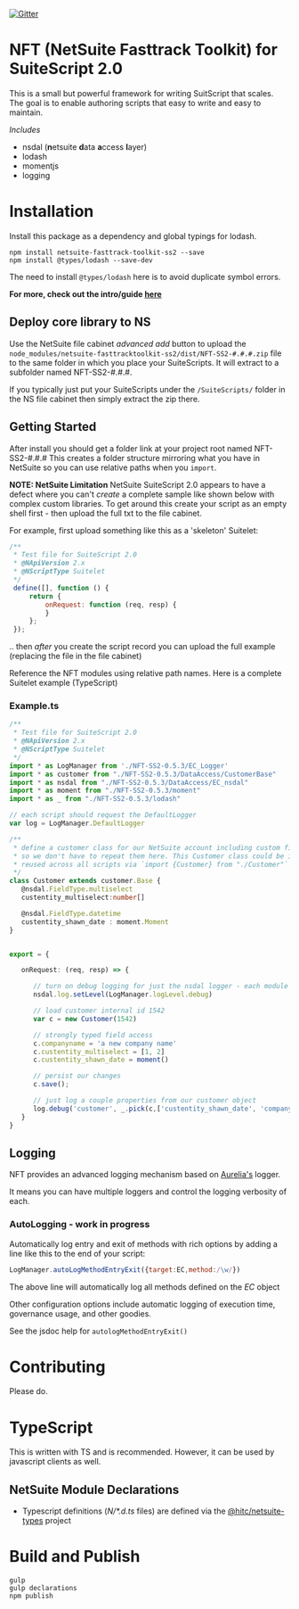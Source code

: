 [![Gitter](https://badges.gitter.im/ExploreConsulting/netsuite-fasttrack-toolkit-ss2.svg)](https://gitter.im/ExploreConsulting/netsuite-fasttrack-toolkit-ss2?utm_source=badge&utm_medium=badge&utm_campaign=pr-badge)

NFT (NetSuite Fasttrack Toolkit) for SuiteScript 2.0
===============================================
This is a small but powerful framework for writing SuitScript that scales. The goal is to 
enable authoring scripts that easy to write and easy to maintain.

_Includes_
* nsdal (**n**etsuite **d**ata **a**ccess **l**ayer)
* lodash
* momentjs
* logging

# Installation
Install this package as a dependency and global typings for lodash. 

    npm install netsuite-fasttrack-toolkit-ss2 --save
    npm install @types/lodash --save-dev

The need to install `@types/lodash` here is to avoid duplicate symbol errors.

**For more, check out the intro/guide [here](https://docs.google.com/document/d/1n0dpVByRMy3T6O1hf7S5z0383xVSNYCzQMgZ3U0arl0)**


## Deploy core library to NS
Use the NetSuite file cabinet _advanced add_ button to upload the `node_modules/netsuite-fasttracktoolkit-ss2/dist/NFT-SS2-#.#.#.zip` 
file to the same folder in which you place your SuiteScripts. It will extract to a subfolder named NFT-SS2-#.#.#.

If you typically just put your SuiteScripts under the `/SuiteScripts/` folder in the NS file cabinet then simply 
extract the zip there. 

## Getting Started
After install you should get a folder link at your project root named NFT-SS2-#.#.#
This creates a folder structure mirroring what you have in NetSuite so you can use relative paths when you 
`import`.


__NOTE: NetSuite Limitation__
NetSuite SuiteScript 2.0 appears to have a defect where you can't _create_ a complete sample like
 shown below with complex custom libraries.  To get around this create your script as an empty shell
 first - then upload the full txt to the file cabinet.

 For example, first upload something like this as a 'skeleton' Suitelet:

 ```javascript
 /**
  * Test file for SuiteScript 2.0
  * @NApiVersion 2.x
  * @NScriptType Suitelet
  */
  define([], function () {
      return {
          onRequest: function (req, resp) {
          }
      };
  });

````
.. then _after_ you create the script record you can upload the full example (replacing the file in the file
cabinet)


Reference the NFT modules using relative path names. Here is a complete Suitelet example (TypeScript)

### Example.ts

```typescript
/**
 * Test file for SuiteScript 2.0
 * @NApiVersion 2.x
 * @NScriptType Suitelet
 */
import * as LogManager from './NFT-SS2-0.5.3/EC_Logger'
import * as customer from "./NFT-SS2-0.5.3/DataAccess/CustomerBase"
import * as nsdal from "./NFT-SS2-0.5.3/DataAccess/EC_nsdal"
import * as moment from "./NFT-SS2-0.5.3/moment"
import * as _ from "./NFT-SS2-0.5.3/lodash"

// each script should request the DefaultLogger
var log = LogManager.DefaultLogger

/**
 * define a customer class for our NetSuite account including custom fields. Standard fields come from customer.Base 
 * so we don't have to repeat them here. This Customer class could be in a separate file (e.g Customer.ts) and 
 * reused across all scripts via `import {Customer} from "./Customer"`
 */
class Customer extends customer.Base {
   @nsdal.FieldType.multiselect
   custentity_multiselect:number[]

   @nsdal.FieldType.datetime
   custentity_shawn_date : moment.Moment
}


export = {

   onRequest: (req, resp) => {

      // turn on debug logging for just the nsdal logger - each module can have it's own debugger
      nsdal.log.setLevel(LogManager.logLevel.debug)

      // load customer internal id 1542
      var c = new Customer(1542)

      // strongly typed field access
      c.companyname = 'a new company name'
      c.custentity_multiselect = [1, 2]
      c.custentity_shawn_date = moment()

      // persist our changes
      c.save();

      // just log a couple properties from our customer object
      log.debug('customer', _.pick(c,['custentity_shawn_date', 'companyname']))
   }
}

```

## Logging
NFT provides an advanced logging mechanism based on [Aurelia's](http://aurelia.io) logger. 

It means you can have multiple loggers and control the logging verbosity of each.

### AutoLogging - work in progress
Automatically log entry and exit of methods with rich options by adding a line like this to the end of your script:

```javascript
LogManager.autoLogMethodEntryExit({target:EC,method:/\w/})
```
The above line will automatically log all methods defined on the _EC_ object

Other configuration options include automatic logging of execution time, governance usage, and other goodies.

See the jsdoc help for `autologMethodEntryExit()`

# Contributing
Please do.

# TypeScript
This is written with TS and is recommended. However, it can be used by javascript clients as well.

## NetSuite Module Declarations
* Typescript definitions (_N/*.d.ts_ files) are defined via the 
[@hitc/netsuite-types](https://www.npmjs.com/package/@hitc/netsuite-types) project



# Build and Publish

    gulp
    gulp declarations
    npm publish
